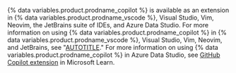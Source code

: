 {% data variables.product.prodname_copilot %} is available as an extension in {% data variables.product.prodname_vscode %}, Visual Studio, Vim, Neovim, the JetBrains suite of IDEs, and Azure Data Studio. For more information on using {% data variables.product.prodname_copilot %} in {% data variables.product.prodname_vscode %}, Visual Studio, Vim, Neovim, and JetBrains, see "[AUTOTITLE](/copilot/getting-started-with-github-copilot)." For more information on using {% data variables.product.prodname_copilot %} in Azure Data Studio, see [GitHub Copilot extension](https://learn.microsoft.com/en-us/sql/azure-data-studio/extensions/github-copilot-extension?view=sql-server-ver16) in Microsoft Learn.
